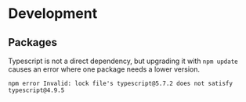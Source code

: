 # Development

## Packages

Typescript is not a direct dependency, but upgrading it with `npm update` causes an error where one package needs a lower version.

```
npm error Invalid: lock file's typescript@5.7.2 does not satisfy typescript@4.9.5
```
